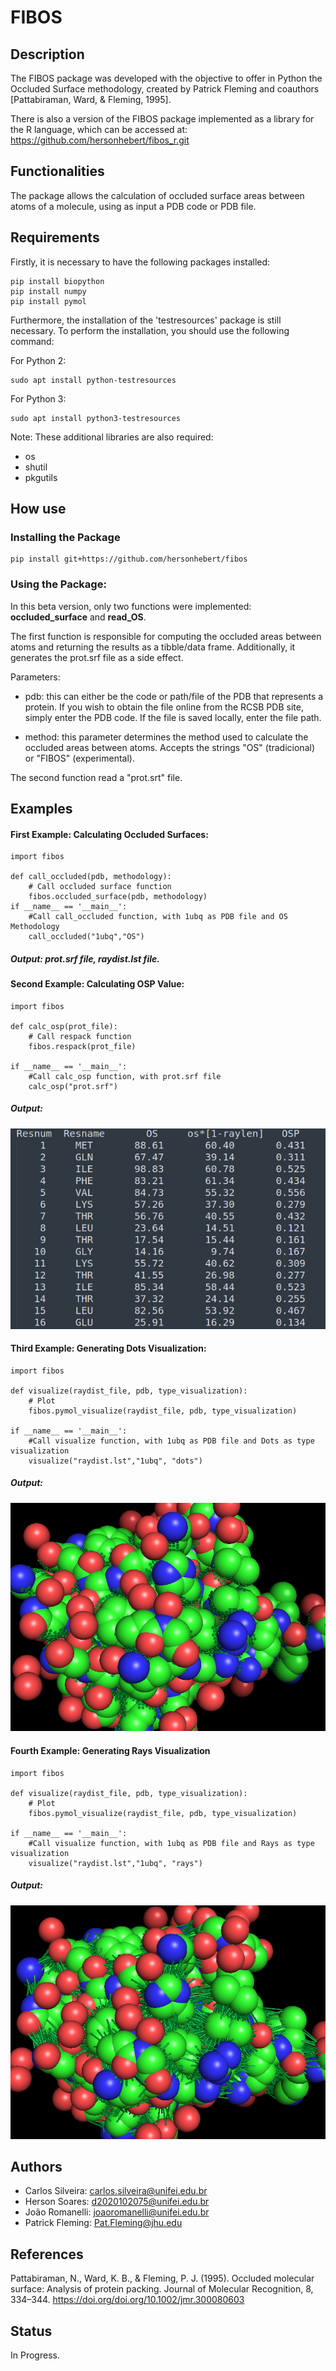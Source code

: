 # FIBOS
## Description
The FIBOS package was developed with the objective to offer in Python the Occluded Surface methodology, created by Patrick Fleming and coauthors [Pattabiraman, Ward, & Fleming, 1995].

There is also a version of the FIBOS package implemented as a library for the R language, which can be accessed at: https://github.com/hersonhebert/fibos_r.git
## Functionalities
The package allows the calculation of occluded surface areas between atoms of a molecule, using as input a PDB code or PDB file.
## Requirements

Firstly, it is necessary to have the following packages installed:

    pip install biopython
    pip install numpy
    pip install pymol

Furthermore, the installation of the 'testresources' package is still necessary. To perform the installation, you should use the following command:

For Python 2:
    
    sudo apt install python-testresources

For Python 3:
    
    sudo apt install python3-testresources

Note: These additional libraries are also required:
 - os
 - shutil
 - pkgutils

## How use
### Installing the Package
    
    pip install git+https://github.com/hersonhebert/fibos
    
### Using the Package:
In this beta version, only two functions were implemented: **occluded_surface** and **read_OS**.

The first function is responsible for computing the occluded areas between atoms and returning the results as a tibble/data frame. Additionally, it generates the prot.srf file as a side effect.

Parameters:

  - pdb: this can either be the code or path/file of the PDB that represents a protein. If you wish to obtain the file online from the RCSB PDB site, simply enter the PDB code. If the file is saved locally, enter the file path.

  - method: this parameter determines the method used to calculate the occluded areas between atoms. Accepts the strings "OS" (tradicional) or "FIBOS" (experimental).

The second function read a "prot.srt" file.


## Examples
#### First Example: Calculating Occluded Surfaces:
```
import fibos

def call_occluded(pdb, methodology):
    # Call occluded surface function
    fibos.occluded_surface(pdb, methodology)
if __name__ == '__main__':
    #Call call_occluded function, with 1ubq as PDB file and OS Methodology
    call_occluded("1ubq","OS")
```
##### Output: prot.srf file, raydist.lst file.

#### Second Example: Calculating OSP Value:
```
import fibos

def calc_osp(prot_file):
    # Call respack function
    fibos.respack(prot_file)
    
if __name__ == '__main__':
    #Call calc_osp function, with prot.srf file
    calc_osp("prot.srf")
```
##### Output:

![img_2.png](img_2.png)


#### Third Example: Generating Dots Visualization:
```
import fibos

def visualize(raydist_file, pdb, type_visualization):
    # Plot
    fibos.pymol_visualize(raydist_file, pdb, type_visualization)

if __name__ == '__main__':
    #Call visualize function, with 1ubq as PDB file and Dots as type visualization
    visualize("raydist.lst","1ubq", "dots")
```
##### Output: 
![img_3.png](img_3.png)

#### Fourth Example: Generating Rays Visualization
```
import fibos

def visualize(raydist_file, pdb, type_visualization):
    # Plot
    fibos.pymol_visualize(raydist_file, pdb, type_visualization)

if __name__ == '__main__':
    #Call visualize function, with 1ubq as PDB file and Rays as type visualization
    visualize("raydist.lst","1ubq", "rays")
```

##### Output:
![img_1.png](img_1.png)
## Authors

- Carlos Silveira:  carlos.silveira@unifei.edu.br
- Herson Soares: d2020102075@unifei.edu.br
- João Romanelli: joaoromanelli@unifei.edu.br
- Patrick Fleming: Pat.Fleming@jhu.edu

## References

Pattabiraman, N., Ward, K. B., & Fleming, P. J. (1995). Occluded molecular surface: Analysis of protein packing. Journal of Molecular Recognition, 8, 334–344. https://doi.org/doi.org/10.1002/jmr.300080603

## Status
In Progress.
